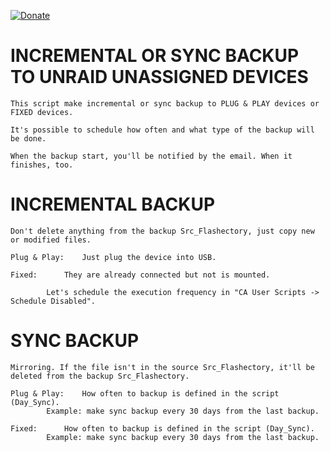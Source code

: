 [![Donate](https://img.shields.io/badge/Donate-PayPal-green.svg)](https://www.paypal.com/donate?business=QVR5JEKFBASVW&no_recurring=0&currency_code=USD)
# INCREMENTAL OR SYNC BACKUP TO UNRAID UNASSIGNED DEVICES
	This script make incremental or sync backup to PLUG & PLAY devices or FIXED devices.

	It's possible to schedule how often and what type of the backup will be done.

	When the backup start, you'll be notified by the email. When it finishes, too.

# INCREMENTAL BACKUP
	Don't delete anything from the backup Src_Flashectory, just copy new or modified files.

	Plug & Play: 	Just plug the device into USB.
	
 	Fixed:		They are already connected but not is mounted.
	
 			Let's schedule the execution frequency in "CA User Scripts -> Schedule Disabled".

# SYNC BACKUP
	Mirroring. If the file isn't in the source Src_Flashectory, it'll be deleted from the backup Src_Flashectory.

	Plug & Play:	How often to backup is defined in the script (Day_Sync).
			Example: make sync backup every 30 days from the last backup.
	
	Fixed:		How often to backup is defined in the script (Day_Sync).
			Example: make sync backup every 30 days from the last backup.
